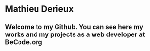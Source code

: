 # Mathieu Derieux

## Welcome to my Github. You can see here my works and my projects as a web developer at BeCode.org 





